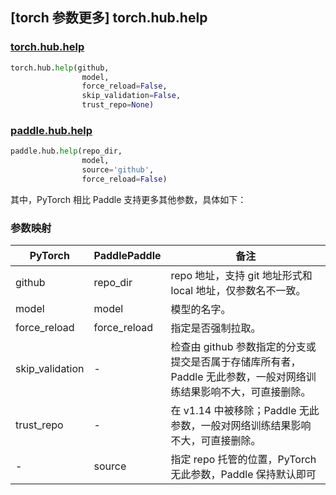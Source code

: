 ## [torch 参数更多] torch.hub.help

### [torch.hub.help](https://pytorch.org/docs/stable/hub.html?highlight=hub+help#torch.hub.help)

```python
torch.hub.help(github,
                model,
                force_reload=False,
                skip_validation=False,
                trust_repo=None)
```

### [paddle.hub.help](https://www.paddlepaddle.org.cn/documentation/docs/zh/develop/api/paddle/hub/help_cn.html)

```python
paddle.hub.help(repo_dir,
                model,
                source='github',
                force_reload=False)
```

其中，PyTorch 相比 Paddle 支持更多其他参数，具体如下：

### 参数映射

| PyTorch       | PaddlePaddle | 备注                                                   |
| ------------- | ------------ | ------------------------------------------------------ |
| github        | repo_dir      |repo 地址，支持 git 地址形式和 local 地址，仅参数名不一致。  |
| model          | model        |模型的名字。                                           |
| force_reload   | force_reload |指定是否强制拉取。                       |
| skip_validation| -            |检查由 github 参数指定的分支或提交是否属于存储库所有者，Paddle 无此参数，一般对网络训练结果影响不大，可直接删除。|
| trust_repo    | -             |在 v1.14 中被移除；Paddle 无此参数，一般对网络训练结果影响不大，可直接删除。|
|-              |source         |指定 repo 托管的位置，PyTorch 无此参数，Paddle 保持默认即可|
